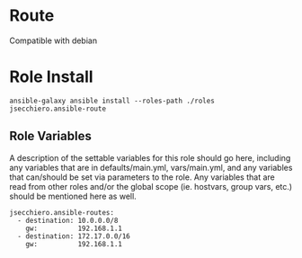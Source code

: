 # Route

Compatible with debian

# Role Install
```
ansible-galaxy ansible install --roles-path ./roles jsecchiero.ansible-route
```

## Role Variables

A description of the settable variables for this role should go here, including any variables that are in defaults/main.yml, vars/main.yml, and any variables that can/should be set
via parameters to the role. Any variables that are read from other roles and/or the global scope (ie. hostvars, group vars, etc.) should be mentioned here as well.

```
jsecchiero.ansible-routes:
  - destination: 10.0.0.0/8
    gw:          192.168.1.1
  - destination: 172.17.0.0/16
    gw:          192.168.1.1
```
